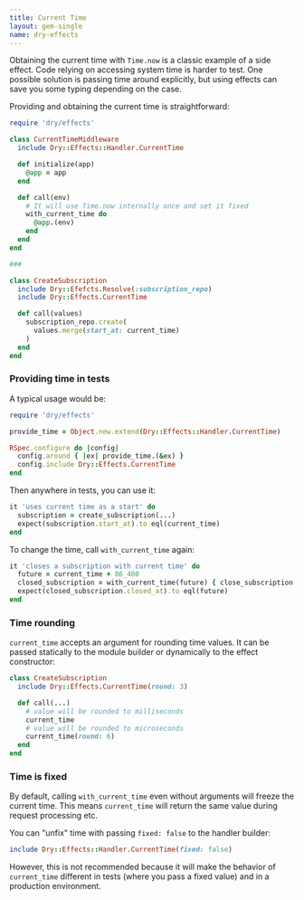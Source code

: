 ```yaml
---
title: Current Time
layout: gem-single
name: dry-effects
---
```


Obtaining the current time with `Time.now` is a classic example of a side effect. Code relying on accessing system time is harder to test. One possible solution is passing time around explicitly, but using effects can save you some typing depending on the case.

Providing and obtaining the current time is straightforward:

```ruby
require 'dry/effects'

class CurrentTimeMiddleware
  include Dry::Effects::Handler.CurrentTime

  def initialize(app)
    @app = app
  end

  def call(env)
    # It will use Time.now internally once and set it fixed
    with_current_time do
      @app.(env)
    end
  end
end

###

class CreateSubscription
  include Dry::Efefcts.Resolve(:subscription_repo)
  include Dry::Effects.CurrentTime

  def call(values)
    subscription_repo.create(
      values.merge(start_at: current_time)
    )
  end
end
```

### Providing time in tests

A typical usage would be:

```ruby
require 'dry/effects'

provide_time = Object.new.extend(Dry::Effects::Handler.CurrentTime)

RSpec.configure do |config|
  config.around { |ex| provide_time.(&ex) }
  config.include Dry::Effects.CurrentTime
end
```

Then anywhere in tests, you can use it:

```ruby
it 'uses current time as a start' do
  subscription = create_subscription(...)
  expect(subscription.start_at).to eql(current_time)
end
```

To change the time, call `with_current_time` again:

```ruby
it 'closes a subscription with current time' do
  future = current_time + 86_400
  closed_subscription = with_current_time(future) { close_subscription(subscription) }
  expect(closed_subscription.closed_at).to eql(future)
end
```

### Time rounding

`current_time` accepts an argument for rounding time values. It can be passed statically to the module builder or dynamically to the effect constructor:

```ruby
class CreateSubscription
  include Dry::Effects.CurrentTime(round: 3)

  def call(...)
    # value will be rounded to milliseconds
    current_time
    # value will be rounded to microseconds
    current_time(round: 6)
  end
end
```

### Time is fixed

By default, calling `with_current_time` even without arguments will freeze the current time. This means `current_time` will return the same value during request processing etc.

You can "unfix" time with passing `fixed: false` to the handler builder:

```ruby
include Dry::Effects::Handler.CurrentTime(fixed: false)
```

However, this is not recommended because it will make the behavior of `current_time` different in tests (where you pass a fixed value) and in a production environment.
